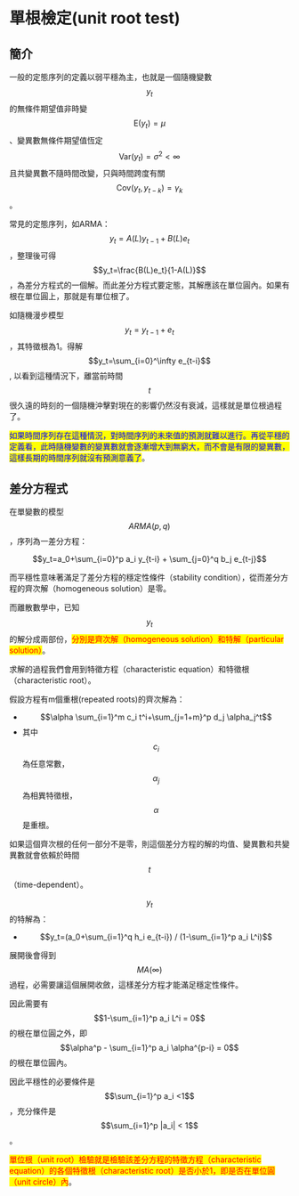 # 單根檢定(unit root test)

## 簡介

一般的定態序列的定義以弱平穩為主，也就是一個隨機變數$$y_t$$的無條件期望值非時變$$\mathrm{E}(y_t)=\mu$$、變異數無條件期望值恆定$$\mathrm{Var}(y_t)=\sigma^2 <\infty$$且共變異數不隨時間改變，只與時間跨度有關$$\mathrm{Cov}(y_t, y_{t-k})=\gamma_k$$。

常見的定態序列，如ARMA：$$y_t=A(L)y_{t-1}+B(L)e_t$$，整理後可得$$y_t=\frac{B(L)e_t}{1-A(L)}$$，為差分方程式的一個解。而此差分方程式要定態，其解應該在單位圓內。如果有根在單位圓上，那就是有單位根了。

如隨機漫步模型 $$y_t = y_{t-1} + e_t$$，其特徵根為1。得解$$y_t=\sum_{i=0}^\infty e_{t-i}$$, 以看到這種情況下，離當前時間$$t$$很久遠的時刻的一個隨機沖擊對現在的影響仍然沒有衰減，這樣就是單位根過程了。

<mark style="color:blue;">如果時間序列存在這種情況，對時間序列的未來值的預測就難以進行。再從平穩的定義看，此時隨機變數的變異數就會逐漸增大到無窮大，而不會是有限的變異數，這樣長期的時間序列就沒有預測意義了</mark>。

## 差分方程式

在單變數的模型$$ARMA(p,q)$$，序列為一差分方程：

$$y_t=a_0+\sum_{i=0}^p a_i y_{t-i} + \sum_{j=0}^q b_j e_{t-j}$$

而平穩性意味著滿足了差分方程的穩定性條件（stability condition），從而差分方程的齊次解（homogeneous solution）是零。

而離散數學中，已知$$y_t$$的解分成兩部份，<mark style="color:red;">分別是齊次解（homogeneous solution）和特解（particular solution）</mark>。

求解的過程我們會用到特徵方程（characteristic equation）和特徵根（characteristic root）。

假設方程有m個重根(repeated roots)的齊次解為：

* $$\alpha \sum_{i=1}^m c_i t^i+\sum_{j=1+m}^p d_j \alpha_j^t$$
* 其中$$c_i$$為任意常數，$$\alpha_j$$為相異特徵根，$$\alpha$$是重根。

如果這個齊次根的任何一部分不是零，則這個差分方程的解的均值、變異數和共變異數就會依賴於時間$$t$$ （time-dependent）。

$$y_t$$的特解為：

* $$y_t=(a_0+\sum_{i=1}^q h_i e_{t-i}) / (1-\sum_{i=1}^p a_i L^i)$$

展開後會得到$$MA(\infty)$$過程，必需要讓這個展開收斂，這樣差分方程才能滿足穩定性條件。

因此需要有$$1-\sum_{i=1}^p a_i L^i = 0$$的根在單位圓之外，即$$\alpha^p - \sum_{i=1}^p a_i \alpha^{p-i} = 0$$的根在單位圓內。

因此平穩性的必要條件是$$\sum_{i=1}^p a_i <1$$，充分條件是$$\sum_{i=1}^p |a_i| < 1$$。

<mark style="color:red;">單位根（unit root）檢驗就是檢驗該差分方程的特徵方程（characteristic equation）的各個特徵根（characteristic root）是否小於1，即是否在單位圓（unit circle）內</mark>。

